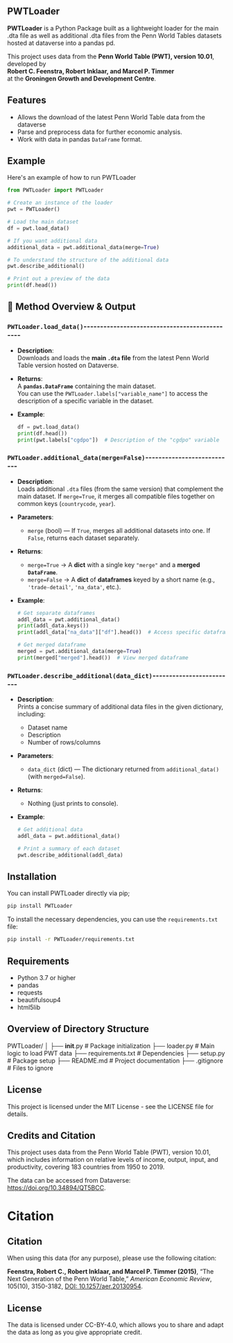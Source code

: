 ## PWTLoader

**PWTLoader** is a Python Package built as a lightweight loader for the main .dta file as well as additional .dta files from the Penn World Tables datasets hosted at dataverse into a pandas pd. 

This project uses data from the **Penn World Table (PWT), version 10.01**, developed by  
**Robert C. Feenstra, Robert Inklaar, and Marcel P. Timmer**  
at the **Groningen Growth and Development Centre**.

## Features

- Allows the download of the latest Penn World Table data from the dataverse
- Parse and preprocess data for further economic analysis.
- Work with data in pandas `DataFrame` format.

## Example 

Here's an example of how to run PWTLoader

```python
from PWTLoader import PWTLoader

# Create an instance of the loader
pwt = PWTLoader()

# Load the main dataset
df = pwt.load_data()

# If you want additional data
additional_data = pwt.additional_data(merge=True)

# To understand the structure of the additional data
pwt.describe_additional()

# Print out a preview of the data
print(df.head())
```

## 📘 Method Overview & Output

### `PWTLoader.load_data()`----------------------------------------------
- **Description**:  
  Downloads and loads the **main `.dta` file** from the latest Penn World Table version hosted on Dataverse.

- **Returns**:  
  A **`pandas.DataFrame`** containing the main dataset.  
  You can use the `PWTLoader.labels["variable_name"]` to access the description of a specific variable in the dataset.

- **Example**:
  ```python
  df = pwt.load_data()
  print(df.head())
  print(pwt.labels["cgdpo"])  # Description of the "cgdpo" variable


### `PWTLoader.additional_data(merge=False)`---------------------------
- **Description**:  
  Loads additional `.dta` files (from the same version) that complement the main dataset. If `merge=True`, it merges all compatible files together on common keys (`countrycode`, `year`).

- **Parameters**:
  - `merge` (bool) — If `True`, merges all additional datasets into one. If `False`, returns each dataset separately.

- **Returns**:
  - `merge=True` → A **dict** with a single key `"merge"` and a **merged `DataFrame`**.
  - `merge=False` → A **dict** of **dataframes** keyed by a short name (e.g., `'trade-detail'`, `'na_data'`, etc.).

- **Example**:
  ```python
  # Get separate dataframes
  addl_data = pwt.additional_data()
  print(addl_data.keys())
  print(addl_data["na_data"]["df"].head())  # Access specific dataframes

  # Get merged dataframe
  merged = pwt.additional_data(merge=True)
  print(merged["merged"].head())  # View merged dataframe

### `PWTLoader.describe_additional(data_dict)`-------------------------
- **Description**:  
  Prints a concise summary of additional data files in the given dictionary, including:
  - Dataset name
  - Description
  - Number of rows/columns

- **Parameters**:
  - `data_dict` (dict) — The dictionary returned from `additional_data()` (with `merged=False`).

- **Returns**:  
  - Nothing (just prints to console).

- **Example**:
  ```python
  # Get additional data
  addl_data = pwt.additional_data()

  # Print a summary of each dataset
  pwt.describe_additional(addl_data)

## Installation

You can install PWTLoader directly via pip;
```bash
pip install PWTLoader
```

To install the necessary dependencies, you can use the `requirements.txt` file:

```bash
pip install -r PWTLoader/requirements.txt
```
## Requirements

- Python 3.7 or higher
- pandas
- requests
- beautifulsoup4
- html5lib


## Overview of Directory Structure
PWTLoader/
│
├── __init__.py            # Package initialization
├── loader.py              # Main logic to load PWT data
├── requirements.txt       # Dependencies
├── setup.py               # Package setup
├── README.md              # Project documentation
├── .gitignore             # Files to ignore

## License
This project is licensed under the MIT License - see the LICENSE file for details.

## Credits and Citation

This project uses data from the Penn World Table (PWT), version 10.01, which includes information on relative levels of income, output, input, and productivity, covering 183 countries from 1950 to 2019.

The data can be accessed from Dataverse: https://doi.org/10.34894/QT5BCC.

# Citation

## Citation

When using this data (for any purpose), please use the following citation:

**Feenstra, Robert C., Robert Inklaar, and Marcel P. Timmer (2015)**, “The Next Generation of the Penn World Table,” *American Economic Review*, 105(10), 3150-3182, [DOI: 10.1257/aer.20130954](https://doi.org/10.1257/aer.20130954).

## License

The data is licensed under CC-BY-4.0, which allows you to share and adapt the data as long as you give appropriate credit.